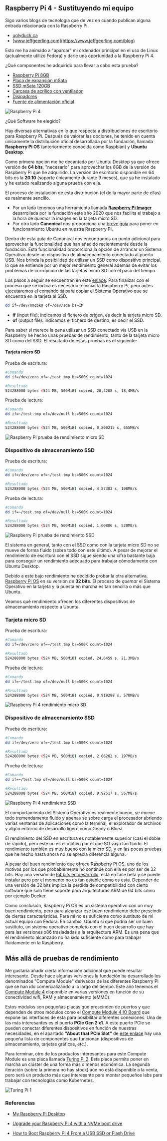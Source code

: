 ## Raspberry Pi 4 - Sustituyendo mi equipo

Sigo varios blogs de tecnología que de vez en cuando publican alguna entrada relacionada con la Raspberry Pi.

* [uglyduck.ca](https://uglyduck.ca/)
* [www.jeffgeerling.com](https://www.jeffgeerling.com/blog)

Esto me ha animado a "aparcar" mi ordenador principal en el uso de Linux (actualmente utilizo Fedora) y darle una oportunidad a la Raspberry Pi 4.

¿Qué componentes he adquirido para llevar a cabo esta prueba?

* [Raspberry Pi 8GB](https://www.raspipc.es/index.php?ver=tienda&accion=verArticulo&idProducto=1826)
* [Placa de expansión mSata](https://es.aliexpress.com/item/4000051492209.html?spm=a2g0s.9042311.0.0.274263c0Sjck1l)
* [SSD mSata 120GB](https://www.amazon.es/gp/product/B07HJ6Z9Z5/ref=ppx_yo_dt_b_asin_title_o01_s00?ie=UTF8&psc=1)
* [Carcasa de acrílico con ventilador](https://es.aliexpress.com/item/32755096717.html?spm=a2g0s.9042311.0.0.274263c0Sjck1l)
* [Disipadores](https://www.amazon.es/gp/product/B07W9JTDFZ/ref=ppx_yo_dt_b_asin_title_o02_s00?ie=UTF8&psc=1)
* [Fuente de alimentación oficial](https://www.raspipc.es/index.php?ver=tienda&accion=verArticulo&idProducto=1754)

![Raspberry Pi 4](https://dl.dropboxusercontent.com/s/nkqqddri1jhalcy/Raspberry-pi-4.jpg?dl=0 "Raspberry Pi 4")


¿Qué Software he elegido?

Hay diversas alternativas en lo que respecta a distribuciones de escritorio para Raspberry Pi. Después de valorar las opciones, he tenido en cuenta únicamente la distribución oficial desarrollada por la fundación, llamada **Raspberry Pi OS** (anteriormente conocida como Raspbian) y **Ubuntu Desktop**.

Como primera opción me he decantado por Ubuntu Desktop ya que ofrece versión de **64 bits**, "necesario" para aprovechar los 8GB de la versión de Raspberry Pi que he adquirido. La versión de escritorio disponible en 64 bits es la **20.10** (soporte únicamente durante 9 meses), que ya he instalado y he estado realizando alguna prueba con ella.

El proceso de instalación de esta distribución (el de la mayor parte de ellas) es realmente sencillo.

* Por un lado tenemos una herramienta llamada [**Raspberry Pi Imager**](https://www.raspberrypi.org/blog/raspberry-pi-imager-imaging-utility/) desarrollada por la fundación este año 2020 que nos facilita el trabajo a la hora de *quemar* la imagen en la tarjeta micro SD.
* Por otro lado **Canonical** nos proporciona una [breve guía](https://ubuntu.com/tutorials/how-to-install-ubuntu-desktop-on-raspberry-pi-4#1-overview) para poner en funcionamiento Ubuntu en nuestra Raspberry Pi. 

Dentro de esta guía de Canonical nos encontramos un punto adicional para aprovechar la funcionalidad que han añadido recientemente desde la fundación. Esta funcionalidad proporciona la opción de arrancar un Sistema Operativo desde un dispositivo de almacenamiento conectado al puerto USB. Nos brinda la posibilidad de utilizar un SSD como dispositivo principal, lo que se entiende por un mejor rendimiento general además de evitar los problemas de corrupción de las tarjetas micro SD con el paso del tiempo.

Los pasos a seguir se encuentran en este [enlace](https://ubuntu.com/tutorials/how-to-install-ubuntu-desktop-on-raspberry-pi-4#4-optional-usb-boot). Para finalizar con el proceso que se indica es necesario reiniciar la Raspberry Pi, pero antes ejecutaremos el comando `dd` para copiar el Sistema Operativo que se encuentra en la tarjeta al SSD.

````bash
dd if=/dev/mmcbk0 of=/dev/sda bs=1M
````

* **if** (input file): indicamos el fichero de origen, es decir la tarjeta micro SD.
* **of** (output file): indicamos el fichero de destino, es decir el SSD.

Para saber si merece la pena utilizar un SSD conectado vía USB en la Raspberry he hecho unas pruebas de rendimiento, tanto de la tarjeta micro SD como del SSD. El resultado de estas pruebas es el siguiente:

#### Tarjeta micro SD

Prueba de escritura:

````bash
#Comando
dd if=/dev/zero of=~/test.tmp bs=500K count=1024

#Resultado
524288000 bytes (524 MB, 500MiB) copied, 28,4288 s, 18,4MB/s
````

Prueba de lectura:

````bash
#Comando
dd if=~/test.tmp of=/dev/null bs=500K count=1024

#Resultado
524288000 bytes (524 MB, 500MiB) copied, 0,800215 s, 655MB/s
````

![Raspberry Pi prueba de rendimiento micro SD](https://dl.dropboxusercontent.com/s/qwlkq09iumcq0py/Raspberrry-pi-4-rendimiento-microSD.png?dl=0 "Raspberry Pi prueba de rendimiento tarjeta micro SD")

### Dispositivo de almacenamiento SSD

Prueba de escritura:

````bash
#Comando
dd if=/dev/zero of=~/test.tmp bs=500K count=1024

#Resultado
524288000 bytes (524 MB, 500MiB) copied, 4,87303 s, 108MB/s
````

Prueba de lectura:

````bash
#Comando
dd if=~/test.tmp of=/dev/null bs=500K count=1024

#Resultado
524288000 bytes (524 MB, 500MiB) copied, 1,00886 s, 520MB/s
````

![Raspberry Pi prueba de rendimiento SSD](https://dl.dropboxusercontent.com/s/p57b5u52qa2qmn8/Raspberrry-pi-4-rendimiento-SSD.png?dl=0 "Raspberry Pi 4 prueba de rendimiento io SSD")

El sistema en general, tanto con el SSD como con la tarjeta micro SD no se mueve de forma fluido (sobre todo con este último). A pesar de mejorar el rendimiento de escritura con el SSD sigue siendo una cifra bastante baja para conseguir un rendimiento adecuado para trabajar cómodamente con Ubuntu Desktop. 

Debido a este bajo rendimiento he decidido probar la otra alternativa, [Raspberry Pi OS](https://www.raspberrypi.org/software/operating-systems/#raspberry-pi-os-32-bit) en su versión de **32 bits**. El proceso de *quemar* el Sistema Operativo en la tarjeta y la puesta en marcha es tan sencilla o más que Ubuntu.

Veamos qué rendimiento ofrecen los diferentes dispositivos de almacenamiento respecto a Ubuntu.

### Tarjeta micro SD

Prueba de escritura:

````bash
#Comando
dd if=/dev/zero of=~/test.tmp bs=500K count=1024

#Resultado
524288000 bytes (524 MB, 500MiB) copied, 24,6459 s, 21,3MB/s
````

Prueba de lectura:

````bash
#Comando
dd if=~/test.tmp of=/dev/null bs=500K count=1024

#Resultado
524288000 bytes (524 MB, 500MiB) copied, 0,919298 s, 570MB/s
````

![Raspberry Pi 4 rendimiento micro SD](https://dl.dropboxusercontent.com/s/js32xch4vzk7xl2/Raspberry-pi-4-raspios-rendimiento-microSD.png?dl=0 "Raspberry Pi 4 rendimiento micro SD")

### Dispositivo de almacenamiento SSD

Prueba de escritura:

````bash
#Comando
dd if=/dev/zero of=~/test.tmp bs=500K count=1024

#Resultado
524288000 bytes (524 MB, 500MiB) copied, 2,66282 s, 197MB/s
````

Prueba de lectura:

````bash
#Comando
dd if=~/test.tmp of=/dev/null bs=500K count=1024

#Resultado
524288000 bytes (524 MB, 500MiB) copied, 0,92517 s, 567MB/s
````

![Raspberry Pi 4 rendimiento SSD](https://dl.dropboxusercontent.com/s/njemjcvxwalhbes/Raspberry-pi-4-raspios-rendimiento-SSD.png?dl=0 "Raspberry Pi 4 rendimiento SSD")

El comportamiento del Sistema Operativo es realmente bueno, se mueve todo tremendamente fluido y apenas se sobre carga el procesador abriendo varias ventanas de aplicaciones como la terminal, el explorador de archivos y algún entorno de desarrollo ligero como Geany o BlueJ.

El rendimiento del SSD en escritura es notablemente superior (casi el doble de rápido), pero este no es el motivo por el que SO vaya tan fluido. El rendimiento también es muy bueno con la micro SD, y en las pocas pruebas que he hecho hasta ahora no se aprecia diferencia alguna.

A pesar del buen rendimiento que ofrece Raspberry Pi OS, uno de los motivos por los que probablemente no continúe con ella es por ser de 32 bits. Hay una versión de [64 bits en desarrollo](https://www.raspberrypi.org/forums/viewtopic.php?p=1668160), está en fase beta y se puede instalar pero por el momento no es tan estable cómo es esta. Depender de una versión de 32 bits implica la perdida de compatibilidad con cierto software que solo tiene soporte para arquitecturas ARM de 64 bits como por ejemplo Docker.

Como conclusión, Raspberry Pi OS es un sistema operativo con un muy buen rendimiento, pero para alcanzar ese buen rendimiento debe prescindir de ciertas características. Para mí no es suficiente como sustituto de mi actual equipo con Fedora. En cambio, Ubuntu sí que podría ser un buen sustituto, un sistema operativo completo con el buen desarrollo que hay para las versiones x86 trasladadas a la arquitectura ARM. Es una pena que el rendimiento alcanzado no ha sido suficiente como para trabajar fluidamente en la Raspberry.

## Más allá de pruebas de rendimiento

Me gustaría añadir cierta información adicional que puede resultar interesante. Desde hace algunas versiones la fundación ha desarrollado los denominados "Compute Module" derivados de las diferentes Raspberry Pi que se han ido comercializando a lo largo del tiempo. Este año tenemos el [Compute Module 4](https://www.raspberrypi.org/products/compute-module-4/?variant=raspberry-pi-cm4001000) disponible en varias versiones en función de su conectividad wifi, RAM y almacenamiento (eMMC).

Estos módulos son pequeñas placas que prescinden de puertos y que dependen de otros módulos como el   [Compute Module 4 IO Board](https://www.raspberrypi.org/products/compute-module-4-io-board/) que expone las interfaces de esta para posibilitar diferentes conexiones. Una de las más interesantes es el puerto **PCIe Gen 2 x1**. A este puerto PCIe se pueden conectar diferentes dispositivos en función de nuestras necesidades, en el apartado **"About that PCIe Slot"** de [este enlace](https://www.jeffgeerling.com/blog/2020/raspberry-pi-compute-module-4-review) hay una pequeña lista de componentes que funcionan (dispositivos de almacenamiento, tarjetas gráficas, etc.).

Para terminar, otro de los productos interesantes para este Compute Module es una placa llamada [Turing Pi 2](https://turingpi.com/). Esta placa permite poner en marcha un clúster de una forma más o menos económica. La segunda iteración (sobre la primera no hay stock) aún no está disponible a la venta, pero será un producto más que interesante para montar pequeños labs para trabajar con tecnologías como Kubernetes.

![Turing Pi 1](https://www.jeffgeerling.com/sites/default/files/images/turing-pi-cluster-board.jpeg "Turin Pi 1")

### Referencias
* [My Raspberry Pi Desktop](https://uglyduck.ca/my-raspberry-pi-desktop/)

* [Upgrade your Raspberry Pi 4 with a NVMe boot drive](https://alexellisuk.medium.com/upgrade-your-raspberry-pi-4-with-a-nvme-boot-drive-d9ab4e8aa3c2)
* [How to Boot Raspberry Pi 4 From a USB SSD or Flash Drive](https://www.tomshardware.com/how-to/boot-raspberry-pi-4-usb)